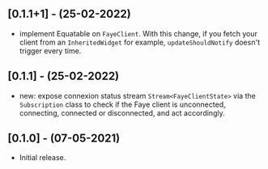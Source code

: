 ## [0.1.1+1] - (25-02-2022)

- implement Equatable on `FayeClient`. With this change, if you fetch your client from an `InheritedWidget` for example, `updateShouldNotify` doesn't trigger every time.


## [0.1.1] - (25-02-2022)

- new: expose connexion status stream `Stream<FayeClientState>` via the `Subscription` class to check if the Faye client is unconnected, connecting, connected or disconnected, and act accordingly.


## [0.1.0] - (07-05-2021)

* Initial release.
